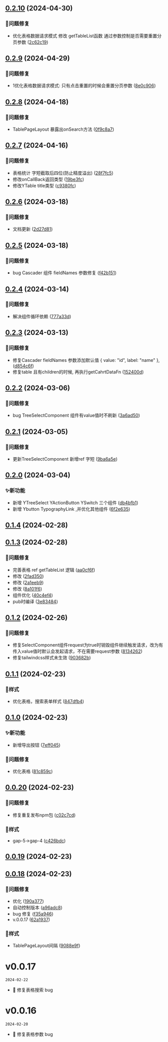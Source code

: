 

## [0.2.10](https://github.com/mynaner/-yzt-react-component/compare/v0.2.9...v0.2.10) (2024-04-30)


### 🐞问题修复

* 优化表格数据请求模式 修改 getTableList函数 通过参数控制是否需要重置分页参数 ([2c62c19](https://github.com/mynaner/-yzt-react-component/commit/2c62c19564620f8c8103b52c6a796c436f4e2cc0))

## [0.2.9](https://github.com/mynaner/-yzt-react-component/compare/v0.2.8...v0.2.9) (2024-04-29)


### 🐞问题修复

* 1优化表格数据请求模式: 只有点击重置的时候会重置分页参数 ([8e0c906](https://github.com/mynaner/-yzt-react-component/commit/8e0c9062e3b49808f98e72f11baeeb396cba558e))

## [0.2.8](https://github.com/mynaner/react-component/compare/v0.2.7...v0.2.8) (2024-04-18)


### 🐞问题修复

* TablePageLayout 暴露出onSearch方法 ([0f9c8a7](https://github.com/mynaner/react-component/commit/0f9c8a7e2dd488ed48c7fbabede3e25aec3d87f1))

## [0.2.7](https://github.com/mynaner/react-component/compare/v0.2.6...v0.2.7) (2024-04-16)


### 🐞问题修复

* 表格统计 字短截取后四位(防止精度溢出) ([28f7fc5](https://github.com/mynaner/react-component/commit/28f7fc538b08bd5c389637fde983fd19c312a503))
* 修改onCallBack返回类型 ([19be3fc](https://github.com/mynaner/react-component/commit/19be3fc03ea8046c75c2cb1210eb8e431c82429b))
* 修改YTable title类型 ([c9380fc](https://github.com/mynaner/react-component/commit/c9380fced872927e79de45e85d186d4f1aa0bb27))

## [0.2.6](https://github.com/mynaner/-yzt-react-component/compare/v0.2.5...v0.2.6) (2024-03-18)


### 🐞问题修复

* 文档更新 ([2d27d81](https://github.com/mynaner/-yzt-react-component/commit/2d27d813871899ce0a2a8e570f09be3d7fc33174))

## [0.2.5](https://github.com/mynaner/-yzt-react-component/compare/v0.2.4...v0.2.5) (2024-03-18)


### 🐞问题修复

* bug  Cascader 组件 fieldNames 参数修复 ([f42b151](https://github.com/mynaner/-yzt-react-component/commit/f42b151235a67e1df82e39a76e22bddd7facfc90))

## [0.2.4](https://github.com/mynaner/-yzt-react-component/compare/v0.2.3...v0.2.4) (2024-03-14)


### 🐞问题修复

* 解决组件循环依赖 ([777a33d](https://github.com/mynaner/-yzt-react-component/commit/777a33dab47d1e418975198d8a8c5c2620186146))

## [0.2.3](https://github.com/mynaner/-yzt-react-component/compare/v0.2.2...v0.2.3) (2024-03-13)


### 🐞问题修复

* 修复Cascader  fieldNames 参数添加默认值  { value: "id", label: "name" }, ([d854c6f](https://github.com/mynaner/-yzt-react-component/commit/d854c6fd6dab4021142178cd2f498e564ece8441))
* 修复table  且有children的时候, 再执行getCahrtDataFn ([152400d](https://github.com/mynaner/-yzt-react-component/commit/152400dbca1423bd0bcfcca02b0d4f010ec32d75))

## [0.2.2](https://github.com/mynaner/-yzt-react-component/compare/v0.2.1...v0.2.2) (2024-03-06)


### 🐞问题修复

* bug  TreeSelectComponent 组件有value值时不刷新 ([3a6ad50](https://github.com/mynaner/-yzt-react-component/commit/3a6ad508049a2437f43674bad35138876feeee12))

## [0.2.1](https://github.com/mynaner/-yzt-react-component/compare/v0.2.0...v0.2.1) (2024-03-05)


### 🐞问题修复

* 更新TreeSelectComponent 新增ref 字短 ([9ba6a5e](https://github.com/mynaner/-yzt-react-component/commit/9ba6a5ea5e98c7c615dc79142381d2467823d973))

## [0.2.0](https://github.com/mynaner/-yzt-react-component/compare/v0.1.4...v0.2.0) (2024-03-04)


### ✨新功能

* 新增  YTreeSelect YActionButton YSwitch 三个组件 ([db4bfb1](https://github.com/mynaner/-yzt-react-component/commit/db4bfb1ec1ce69cbe34d4091a32d948b65feed01))
* 新增 Ybutton  TypographyLink ,并优化其他组件 ([6f2e635](https://github.com/mynaner/-yzt-react-component/commit/6f2e63543cdb816fb170662ae06300cc2844200f))

## [0.1.4](https://github.com/mynaner/-yzt-react-component/compare/v0.1.3...v0.1.4) (2024-02-28)

## [0.1.3](https://github.com/mynaner/-yzt-react-component/compare/v0.1.2...v0.1.3) (2024-02-28)


### 🐞问题修复

*  完善表格 ref  getTableList 逻辑 ([aa0cf6f](https://github.com/mynaner/-yzt-react-component/commit/aa0cf6f268665a3853683388c9e6fbf59076a34b))
* 修改 ([2fad350](https://github.com/mynaner/-yzt-react-component/commit/2fad350bf062ee413bd0457d9f232a15d148cfc8))
* 修改 ([2a1eeb9](https://github.com/mynaner/-yzt-react-component/commit/2a1eeb91c6d4b72a7cbcbe75cea8326309f8774a))
* 修改 ([8a101f6](https://github.com/mynaner/-yzt-react-component/commit/8a101f6385d9306e41ccf4e932ecdf84080e6f96))
* 组件优化 ([40c4ef4](https://github.com/mynaner/-yzt-react-component/commit/40c4ef40556eb1828dfa707c5018e08c5e33cb89))
* pub时编译 ([3e83484](https://github.com/mynaner/-yzt-react-component/commit/3e8348450807680b0392a4b7bf4f9689168f28a7))

## [0.1.2](https://github.com/mynaner/react-component/compare/v0.1.1...v0.1.2) (2024-02-26)


### 🐞问题修复

* 修复SelectComponent组件request为true时销毁组件继续触发请求，改为有传入value值时默认会发起请求，不在需要request参数 ([8134262](https://github.com/mynaner/react-component/commit/81342625643e59c05dd1fad54f3af8acc83c8bd3))
* 修复tailwindcss样式未生效 ([903682b](https://github.com/mynaner/react-component/commit/903682b5b87622713d8a09588323ca4f134d3fab))

## [0.1.1](https://github.com/mynaner/react-component/compare/v0.1.0...v0.1.1) (2024-02-23)


### 🌈样式

* 优化表格，搜索表单样式 ([847dfb4](https://github.com/mynaner/react-component/commit/847dfb4fbbddf42fd43e69d4c9bb658019998e2b))

## [0.1.0](https://github.com/mynaner/-yzt-react-component/compare/v0.0.20...v0.1.0) (2024-02-23)


### ✨新功能

* 新增导出按钮 ([7eff045](https://github.com/mynaner/-yzt-react-component/commit/7eff04595d957812ce77262a8b654b595a3c82d1))


### 🐞问题修复

* 优化表格 ([81c859c](https://github.com/mynaner/-yzt-react-component/commit/81c859c78784dbe6811fbb85f079881451a8c2aa))

## [0.0.20](https://github.com/mynaner/react-component/compare/v0.0.19...v0.0.20) (2024-02-23)


### 🐞问题修复

* 修复重复发布npm包 ([c02c7cd](https://github.com/mynaner/react-component/commit/c02c7cd71f7a844050a33bbdc68d01c41bb2a735))


### 🌈样式

* gap-5->gap-4 ([c426bdc](https://github.com/mynaner/react-component/commit/c426bdc198f087aaa091f664ee21311f42b62e56))

## [0.0.19](https://github.com/mynaner/react-component/compare/v0.0.18...v0.0.19) (2024-02-23)

## [0.0.18](https://github.com/mynaner/react-component/compare/v0.0.16...v0.0.18) (2024-02-23)


### 🐞问题修复

* 优化 ([190a377](https://github.com/mynaner/react-component/commit/190a377c960928e31b0b587c9db1642731f4127a))
* 自动控制版本 ([a96adc8](https://github.com/mynaner/react-component/commit/a96adc8fcb3559bf0841cd626abaec0d0e771eb6))
* bug 修复 ([f35a946](https://github.com/mynaner/react-component/commit/f35a946707e73426bb49a01ae012b7a682fc6408))
* v.0.0.17 ([62a1937](https://github.com/mynaner/react-component/commit/62a1937bbb9876249ccfb0381cb945de6d98944d))


### 🌈样式

* TablePageLayout间隔 ([9088e9f](https://github.com/mynaner/react-component/commit/9088e9ff7a2931abfdcf50619e1fc8fd17f06169))

<!--
 * @Date: 2024-02-20 09:22:20
 * @LastEditors: dengxin 994386508@qq.com
 * @LastEditTime: 2024-02-22 16:50:55
 * @FilePath: /yzt-react-component/changelog.md
-->

# v0.0.17

`2024-02-22`

- 🐛 修复表格搜索 bug

# v0.0.16

`2024-02-20`

- 🐛 修复表格参数 bug

